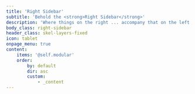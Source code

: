 ```yaml
---
title: 'Right Sidebar'
subtitle: 'Behold the <strong>Right Sidebar</strong>'
description: 'Where things on the right ... accompany that on the left.'
body_class: right-sidebar
header_class: skel-layers-fixed
icon: tablet
onpage_menu: true
content:
    items: '@self.modular'
    order:
        by: default
        dir: asc
        custom:
            - _content
---
```


